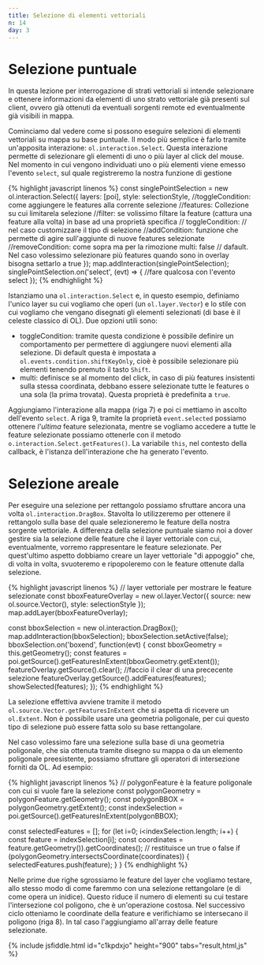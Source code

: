 ```yaml
---
title: Selezione di elementi vettoriali
n: 14
day: 3
---
```

Selezione puntuale
==================
In questa lezione per interrogazione di strati vettoriali si intende selezionare e ottenere informazioni da elementi di uno strato vettoriale già presenti sul client, ovvero già ottenuti da eventuali sorgenti remote ed eventualmente già visibili in mappa.

Cominciamo dal vedere come si possono eseguire selezioni di elementi vettoriali su mappa su base puntuale. Il modo più semplice è farlo tramite un'apposita interazione: `ol.interaction.Select`.
Questa interazione permette di selezionare gli elementi di uno o più layer al click del mouse. Nel momento in cui vengono individuati uno o più elementi viene emesso l'evento `select`, sul quale registreremo la nostra funzione di gestione

{% highlight javascript linenos %}
const singlePointSelection = new ol.interaction.Select({
    layers: [poi],
    style: selectionStyle,
    //toggleCondition: come aggiungere le features alla corrente selezione
    //features: Collezione su cui limitarela selezione
    //filter: se volissimo filtare la feature (cattura una feature alla volta)  in base ad una proprietà specifica
    // toggleCondition: // nel caso customizzare il tipo di selezione
    //addCondition: funzione che permette di agire sull'aggiunte di nuove features selezionate
    //removeCondition: come sopra ma per la rimozione
    multi: false // dafault. Nel caso volessimo selezionare più features quando sono in overlay bisogna settarlo a true
});
map.addInteraction(singlePointSelection);
singlePointSelection.on('select', (evt) => {
    //fare qualcosa con l'evento select
});
{% endhighlight %}

Istanziamo una `ol.interaction.Select` e, in questo esempio, definiamo l'unico layer su cui vogliamo che operi (un `ol.layer.Vector`) e lo stile con cui vogliamo che vengano disegnati gli elementi selezionati (di base è il celeste classico di OL).
Due opzioni utili sono:

* toggleCondition: tramite questa condizione è possibile definire un comportamento per permettere di aggiungere nuovi elementi alla selezione. Di default questa è impostata a `ol.events.condition.shiftKeyOnly`, cioè è possibile selezionare più elementi tenendo premuto il tasto `Shift`. 
* multi: definisce se al momento del click, in caso di più features insistenti sulla stessa coordinata, debbano essere selezionate tutte le features o una sola (la prima trovata). Questa proprietà è predefinita a `true`.

Aggiungiamo l'interazione alla mappa (riga 7) e poi ci mettiamo in ascolto dell'evento `select`. A riga 9, tramite la proprietà `event.selected` possiamo ottenere *l'ultima* feature selezionata, mentre se vogliamo accedere a tutte le feature selezionate possiamo ottenerle con il metodo `o.interaction.Select.getFeatures()`. La variabile `this`, nel contesto della callback, è l'istanza dell'interazione che ha generato l'evento.

Selezione areale
================
Per eseguire una selezione per rettangolo possiamo sfruttare ancora una volta `ol.interaction.DragBox`. Stavolta lo utilizzeremo per ottenere il rettangolo sulla base del quale selezioneremo le feature della nostra sorgente vettoriale.
A differenza della selezione puntuale siamo noi a dover gestire sia la selezione delle feature che il layer vettoriale con cui, eventualmente, vorremo rappresentare le feature selezionate. 
Per quest'ultimo aspetto dobbiamo creare un layer vettoriale "di appoggio" che, di volta in volta, svuoteremo e ripopoleremo con le feature ottenute dalla selezione.

{% highlight javascript linenos %}
// layer vettoriale per mostrare le feature selezionate
const bboxFeatureOverlay = new ol.layer.Vector({
    source: new ol.source.Vector(),
    style: selectionStyle
});
map.addLayer(bboxFeatureOverlay);

const bboxSelection = new ol.interaction.DragBox();
map.addInteraction(bboxSelection);
bboxSelection.setActive(false);
bboxSelection.on('boxend', function(evt) {
  const bboxGeometry = this.getGeometry();
  const features = poi.getSource().getFeaturesInExtent(bboxGeometry.getExtent());
  featureOverlay.getSource().clear(); //faccio il clear di una prececente selezione
  featureOverlay.getSource().addFeatures(features);
  showSelected(features);
});
{% endhighlight %}

La selezione effettiva avviene tramite il metodo `ol.source.Vector.getFeaturesInExtent` che si aspetta di ricevere un `ol.Extent`. Non è possibile usare una geometria poligonale, per cui questo tipo di selezione può essere fatta solo su base rettangolare.

Nel caso volessimo fare una selezione sulla base di una geometria poligonale, che sia ottenuta tramite disegno su mappa o da un elemento poligonale preesistente, possiamo sfruttare gli operatori di intersezione forniti da OL. Ad esempio:

{% highlight javascript linenos %}
// polygonFeature è la feature poligonale con cui si vuole fare la selezione
const polygonGeometry = polygonFeature.getGeometry();
const polygonBBOX = polygonGeometry.getExtent();
const indexSelection = poi.getSource().getFeaturesInExtent(polygonBBOX);

const selectedFeatures = [];
for (let i=0; i<indexSelection.length; i++) {
    const feature = indexSelection[i];
    const coordinates = feature.getGeometry()).getCoordinates();
    // restituisce un true o false
    if (polygonGeometry.intersectsCoordinate(coordinates)) {
        selectedFeatures.push(feature);
    }
}
{% endhighlight %}

Nelle prime due righe sgrossiamo le feature del layer che vogliamo testare, allo stesso modo di come faremmo con una selezione rettangolare (e di come opera un inidice). Questo riduce il numero di elementi su cui testare l'intersezione col poligono, che è un'operazione costosa.
Nel successivo ciclo otteniamo le coordinate della feature e verifichiamo se intersecano il poligono (riga 8). In tal caso l'aggiungiamo all'array delle feature selezionate.

{% include jsfiddle.html id="c1kpdxjo" height="900" tabs="result,html,js" %}

